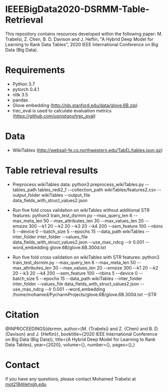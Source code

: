 # IEEEBigData2020-DSRMM-Table-Retrieval

This repository contains resources developed within the following paper: M. Trabelsi, Z. Chen, B. D. Davison and J. Heflin, "A Hybrid Deep Model for Learning to Rank Data Tables", 2020 IEEE International Conference on Big Data (Big Data).

# Requirements

- Python 3.7
- pytorch 0.4.1
- nltk 3.5
- pandas
- Glove embedding (http://nlp.stanford.edu/data/glove.6B.zip)
- trec_eval is used to calculate evaluation metrics (https://github.com/usnistgov/trec_eval)

# Data

- WikiTables (http://websail-fe.cs.northwestern.edu/TabEL/tables.json.gz)

# Table retrieval results
- Preprocess wikiTables data:
python3 preprocess_wikiTables.py --tables_path tables_redi2_1 --collection_path wikiTables/features2.csv --output_folder wikiTables --output_file data_fields_with_struct_values2.json

- Run five fold cross validation on wikiTables without additional STR features:
python3 train_test_dsrmm.py --max_query_len 6 --max_meta_len 50 --max_attributes_len 30 --max_values_len 20 --emsize 300 --k1 20 --k2 20 --k3 20 --k4 200 --sem_feature 100 --nbins 5 --device 0 --batch_size 5 --epochs 15 --data_path wikiTables --inter_folder inter_folder --values_file data_fields_with_struct_values2.json --use_max_ndcg --lr 0.001 --word_embedding glove.6B/glove.6B.300d.txt

- Run five fold cross validation on wikiTables with STR features:
python3 train_test_dsrmm.py --max_query_len 6 --max_meta_len 50 --max_attributes_len 30 --max_values_len 20 --emsize 300 --k1 20 --k2 20 --k3 20 --k4 200 --sem_feature 100 --nbins 5 --device 0 --batch_size 5 --epochs 15 --data_path wikiTables --inter_folder inter_folder --values_file data_fields_with_struct_values2.json --use_max_ndcg --lr 0.001 --word_embedding /home/mohamed/PycharmProjects/glove.6B/glove.6B.300d.txt --STR

# Citation

@INPROCEEDINGS{dsrmm,
  author={M. {Trabelsi} and Z. {Chen} and B. D. {Davison} and J. {Heflin}},
  booktitle={2020 IEEE International Conference on Big Data (Big Data)}, 
  title={A Hybrid Deep Model for Learning to Rank Data Tables}, 
  year={2020},
  volume={},
  number={},
  pages={},}
  
  # Contact
  
  if you have any questions, please contact Mohamed Trabelsi at mot218@lehigh.edu
  
